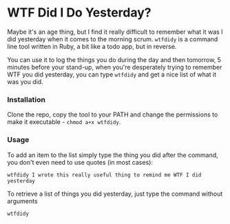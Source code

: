 WTF Did I Do Yesterday?
=======================

Maybe it's an age thing, but I find it really difficult to remember what it was I did yesterday when it comes to the morning scrum. `wtfdidy` is a command line tool written in Ruby, a bit like a todo app, but in reverse.

You can use it to log the things you do during the day and then tomorrow, 5 minutes before your stand-up, when you're desperately trying to remember WTF you did yesterday, you can type `wtfdidy` and get a nice list of what it was you did.

### Installation

Clone the repo, copy the tool to your PATH and change the permissions to make it executable - `chmod a+x wtfdidy`.

### Usage

To add an item to the list simply type the thing you did after the command, you don't even need to use quotes (in most cases):

    wtfdidy I wrote this really useful thing to remind me WTF I did yesterday

To retrieve a list of things you did yesterday, just type the command without arguments

    wtfdidy
